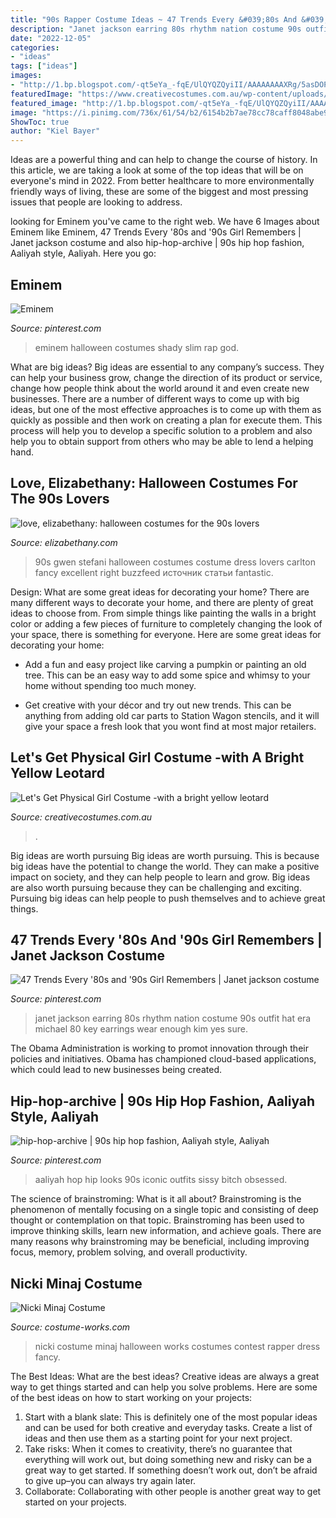 ```yaml
---
title: "90s Rapper Costume Ideas ~ 47 Trends Every &#039;80s And &#039;90s Girl Remembers"
description: "Janet jackson earring 80s rhythm nation costume 90s outfit hat era michael 80 key earrings wear enough kim yes sure"
date: "2022-12-05"
categories:
- "ideas"
tags: ["ideas"]
images:
- "http://1.bp.blogspot.com/-qt5eYa_-fqE/UlQYQZQyiII/AAAAAAAAXRg/5asDOPPFJL0/s1600/90s+costume+gwen+stefani.jpg"
featuredImage: "https://www.creativecostumes.com.au/wp-content/uploads/2020/09/Lets-Get-Physical-Girl-Costume-480x640.jpg"
featured_image: "http://1.bp.blogspot.com/-qt5eYa_-fqE/UlQYQZQyiII/AAAAAAAAXRg/5asDOPPFJL0/s1600/90s+costume+gwen+stefani.jpg"
image: "https://i.pinimg.com/736x/61/54/b2/6154b2b7ae78cc78caff8048abe9e375--eminem-rap-halloween-costumes.jpg"
ShowToc: true
author: "Kiel Bayer"
---
```



Ideas are a powerful thing and can help to change the course of history. In this article, we are taking a look at some of the top ideas that will be on everyone's mind in 2022. From better healthcare to more environmentally friendly ways of living, these are some of the biggest and most pressing issues that people are looking to address.

	

		
looking for Eminem you've came to the right web. We have 6 Images about Eminem like Eminem, 47 Trends Every &#039;80s and &#039;90s Girl Remembers | Janet jackson costume and also hip-hop-archive | 90s hip hop fashion, Aaliyah style, Aaliyah. Here you go:
		
    
## Eminem

<img loading=lazy src="https://i.pinimg.com/736x/61/54/b2/6154b2b7ae78cc78caff8048abe9e375--eminem-rap-halloween-costumes.jpg" onerror="this.onerror=null;this.src='https://tse4.mm.bing.net/th?id=OIP.hitVLqMQIIgF3VHOi1VnEgHaJ3&amp;pid=15.1';" alt="Eminem">

_Source: pinterest.com_

>eminem halloween costumes shady slim rap god. 

	

What are big ideas?
Big ideas are essential to any company’s success. They can help your business grow, change the direction of its product or service, change how people think about the world around it and even create new businesses. There are a number of different ways to come up with big ideas, but one of the most effective approaches is to come up with them as quickly as possible and then work on creating a plan for execute them. This process will help you to develop a specific solution to a problem and also help you to obtain support from others who may be able to lend a helping hand.

    
## Love, Elizabethany: Halloween Costumes For The 90s Lovers

<img loading=lazy src="http://1.bp.blogspot.com/-qt5eYa_-fqE/UlQYQZQyiII/AAAAAAAAXRg/5asDOPPFJL0/s1600/90s+costume+gwen+stefani.jpg" onerror="this.onerror=null;this.src='https://tse4.mm.bing.net/th?id=OIP.l4UFEmfanCm7I1gHX7mFzAHaJ3&amp;pid=15.1';" alt="love, elizabethany: halloween costumes for the 90s lovers">

_Source: elizabethany.com_

>90s gwen stefani halloween costumes costume dress lovers carlton fancy excellent right buzzfeed источник статьи fantastic. 

	

Design: What are some great ideas for decorating your home?
There are many different ways to decorate your home, and there are plenty of great ideas to choose from. From simple things like painting the walls in a bright color or adding a few pieces of furniture to completely changing the look of your space, there is something for everyone. Here are some great ideas for decorating your home: 
- Add a fun and easy project like carving a pumpkin or painting an old tree. This can be an easy way to add some spice and whimsy to your home without spending too much money. 

- Get creative with your décor and try out new trends. This can be anything from adding old car parts to Station Wagon stencils, and it will give your space a fresh look that you wont find at most major retailers.

    
## Let&#039;s Get Physical Girl Costume -with A Bright Yellow Leotard

<img loading=lazy src="https://www.creativecostumes.com.au/wp-content/uploads/2020/09/Lets-Get-Physical-Girl-Costume-480x640.jpg" onerror="this.onerror=null;this.src='https://tse4.mm.bing.net/th?id=OIP.ySzopn8ErqRQtkdY7uonWwHaJ4&amp;pid=15.1';" alt="Let&#039;s Get Physical Girl Costume -with a bright yellow leotard">

_Source: creativecostumes.com.au_

>. 

	

Big ideas are worth pursuing
Big ideas are worth pursuing. This is because big ideas have the potential to change the world. They can make a positive impact on society, and they can help people to learn and grow. Big ideas are also worth pursuing because they can be challenging and exciting. Pursuing big ideas can help people to push themselves and to achieve great things.

    
## 47 Trends Every &#039;80s And &#039;90s Girl Remembers | Janet Jackson Costume

<img loading=lazy src="https://i.pinimg.com/736x/d7/aa/dc/d7aadcdc1dbe680e9e6bfcf6804aa84d--janet-jackson-michael-jackson.jpg" onerror="this.onerror=null;this.src='https://tse1.mm.bing.net/th?id=OIP.JfGNqFKYkGQccY8HzSzAmgHaK4&amp;pid=15.1';" alt="47 Trends Every &#039;80s and &#039;90s Girl Remembers | Janet jackson costume">

_Source: pinterest.com_

>janet jackson earring 80s rhythm nation costume 90s outfit hat era michael 80 key earrings wear enough kim yes sure. 

	

The Obama Administration is working to promot innovation through their policies and initiatives. Obama has championed cloud-based applications, which could lead to new businesses being created.

    
## Hip-hop-archive | 90s Hip Hop Fashion, Aaliyah Style, Aaliyah

<img loading=lazy src="https://i.pinimg.com/736x/90/7a/c8/907ac8259945cf40bbf2f4eddf66bc74--aaliyah.jpg" onerror="this.onerror=null;this.src='https://tse3.mm.bing.net/th?id=OIP.zVYmr1xi9ixKLRbqnRdD1QDVEk&amp;pid=15.1';" alt="hip-hop-archive | 90s hip hop fashion, Aaliyah style, Aaliyah">

_Source: pinterest.com_

>aaliyah hop hip looks 90s iconic outfits sissy bitch obsessed. 

	

The science of brainstroming: What is it all about?
Brainstroming is the phenomenon of mentally focusing on a single topic and consisting of deep thought or contemplation on that topic. Brainstroming has been used to improve thinking skills, learn new information, and achieve goals. There are many reasons why brainstroming may be beneficial, including improving focus, memory, problem solving, and overall productivity.

    
## Nicki Minaj Costume

<img loading=lazy src="https://photos.costume-works.com/full/nicki_minaj6.jpg" onerror="this.onerror=null;this.src='https://tse2.mm.bing.net/th?id=OIP.ZDGkoAU8eS2gTTWIbiY15gHaJ3&amp;pid=15.1';" alt="Nicki Minaj Costume">

_Source: costume-works.com_

>nicki costume minaj halloween works costumes contest rapper dress fancy. 

	

The Best Ideas: What are the best ideas?
Creative ideas are always a great way to get things started and can help you solve problems. Here are some of the best ideas on how to start working on your projects: 
1. Start with a blank slate: This is definitely one of the most popular ideas and can be used for both creative and everyday tasks. Create a list of ideas and then use them as a starting point for your next project. 
2. Take risks: When it comes to creativity, there’s no guarantee that everything will work out, but doing something new and risky can be a great way to get started. If something doesn’t work out, don’t be afraid to give up–you can always try again later. 
3. Collaborate: Collaborating with other people is another great way to get started on your projects.

